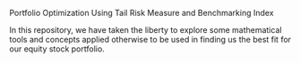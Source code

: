 Portfolio Optimization Using Tail Risk Measure and Benchmarking Index 

In this repository, we have taken the liberty to explore some mathematical tools and concepts applied otherwise to be used in finding us the best fit for our equity stock portfolio.
